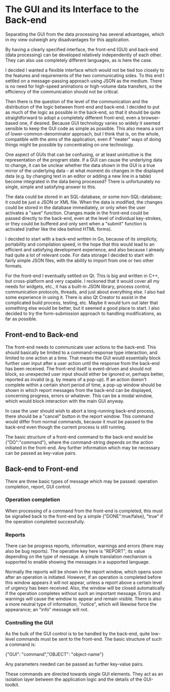 # The GUI and its Interface to the Back-end

Separating the GUI from the data processing has several advantages, which in my view outweigh any disadvantages for this application.

By having a clearly specified interface, the front-end (GUI) and back-end (data processing) can be developed relatively independently of each other. They can also use completely different languages, as is here the case.

I decided I wanted a flexible interface which would not be tied too closely to the features and requirements of the two communicating sides. To this end I settled on a message-passing approach using JSON as the medium. There is no need for high-speed animations or high-volume data transfers, so the efficiency of the communication should not be critical.

Then there is the question of the level of the communication and the distribution of the logic between front-end and back-end. I decided to put as much of the logic as possible in the back-end, so that it should be quite straightforward to adopt a completely different front-end, even a browser-based one, if desired. Because GUI technology varies so widely it seemed sensible to keep the GUI code as simple as possible. This also means a sort of lower-common-denominator approach, but I think that is, on the whole, compatible with the aims of the application, even if "neater" ways of doing things might be possible by concentrating on one technology.

One aspect of GUIs that can be confusing, or at least unintuitive is the representation of the program state. If a GUI can cause the underlying data to change, it can be unclear whether the data shown in the GUI is a true mirror of the underlying data – at what moment do changes in the displayed data (e.g. by changing text in an editor or adding a new line in a table) become integrated in the data being processed? There is unfortunately no single, simple and satisfying answer to this.

The data could be stored in an SQL-database, or some non-SQL-database; it could be just a JSON or XML file. When the data is modified, the changes could be stored in the database immediately, or only when the user activates a "save" function. Changes made in the front-end could be passed directly to the back-end, even at the level of individual key-strokes, or they could be buffered and only sent when a "submit" function is activated (rather like the idea behind HTML forms).

I decided to start with a back-end written in Go, because of its simplicity, portability and compilation speed, in the hope that this would lead to an efficient and satisfying development experience, and also because I already had quite a lot of relevant code. For data storage I decided to start with fairly simple JSON files, with the ability to import from one or two other formats.

For the front-end I eventually settled on Qt. This is big and written in C++, but cross-platform and very capable. I reckoned that it would cover all my needs for widgets, etc., it has a built-in JSON library, process control, communication protocols, threads, and just about everything else. I also had some experience in using it. There is also Qt Creator to assist in the complicated build process, testing, etc. Maybe it would turn out later that something else would be better, but it seemed a good place to start. I also decided to try the form-submission approach to handling modifications, as far as possible.

## Front-end to Back-end

The front-end needs to communicate user actions to the back-end. This should basically be limited to a command-response type interaction, and limited to one action at a time. That means the GUI would essentially block further user input after a user action until the response from the back-end has been received. The front-end itself is event-driven and should not block, so unexpected user input should either be ignored or, perhaps better, reported as invalid (e.g. by means of a pop-up). If an action doesn't complete within a certain short period of time, a pop-up window should be shown in which report messages from the back-end can be displayed, concerning progress, errors or whatever. This can be a modal window, which would block interaction with the main GUI anyway.

In case the user should wish to abort a long-running back-end process, there should be a "cancel" button in the report window. This command would differ from normal commands, because it must be passed to the back-end even though the current process is still running.

The basic structure of a front-end command to the back-end would be {"DO":"command"}, where the command-string depends on the action initiated in the front-end. Any further information which may be necessary can be passed as key-value pairs.

## Back-end to Front-end

There are three basic types of message which may be passed: operation completion, report, GUI control.

### Operation completion

When processing of a command from the front-end is completed, this must be signalled back to the front-end by a simple {"DONE":true/false}, "true" if the operation completed successfully.

### Reports

There can be progress reports, information, warnings and errors (there may also be bug reports). The operative key here is "REPORT", its value depending on the type of message. A simple translation mechanism is supported to enable showing the messages in a supported language.

Normally the reports will be shown in the report window, which opens soon after an operation is initiated. However, if an operation is completed before this window appears it will not appear, unless a report above a certain level of urgency has been received. Also, the window will be closed automatically if the operation completes without such an important message. Errors and warnings will cause the window to appear and remain visible. There is also a more neutral type of information, "notice", which will likewise force the appearance; an "info" message will not.

### Controlling the GUI

As the bulk of the GUI control is to be handled by the back-end, quite low-level commands must be sent to the front-end. The basic structure of such a command is:

   {"GUI": "command","OBJECT": "object-name"}

Any parameters needed can be passed as further key-value pairs.

These commands are directed towards single GUI elements. They act as an isolation layer between the application logic and the details of the GUI-toolkit.